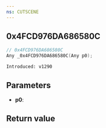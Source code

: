 ```yaml
---
ns: CUTSCENE
---
```

## 0x4FCD976DA686580C

```c
// 0x4FCD976DA686580C
Any _0x4FCD976DA686580C(Any p0);
```

```
Introduced: v1290
```

## Parameters
* **p0**:

## Return value
